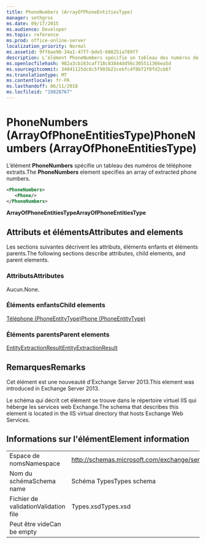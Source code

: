 ```yaml
---
title: PhoneNumbers (ArrayOfPhoneEntitiesType)
manager: sethgros
ms.date: 09/17/2015
ms.audience: Developer
ms.topic: reference
ms.prod: office-online-server
localization_priority: Normal
ms.assetid: 9ff6ae98-34a1-47f7-bde5-608251a789f7
description: L’élément PhoneNumbers spécifie un tableau des numéros de téléphone extraits.
ms.openlocfilehash: 982a3cb163caf718c83844dd56c305511366ea5d
ms.sourcegitcommit: 34041125dc8c5f993b21cebfc4f8b72f0fd2cb6f
ms.translationtype: MT
ms.contentlocale: fr-FR
ms.lasthandoff: 06/11/2018
ms.locfileid: "19828767"
---
```

# <a name="phonenumbers-arrayofphoneentitiestype"></a><span data-ttu-id="81b02-103">PhoneNumbers (ArrayOfPhoneEntitiesType)</span><span class="sxs-lookup"><span data-stu-id="81b02-103">PhoneNumbers (ArrayOfPhoneEntitiesType)</span></span>

<span data-ttu-id="81b02-104">L’élément **PhoneNumbers** spécifie un tableau des numéros de téléphone extraits.</span><span class="sxs-lookup"><span data-stu-id="81b02-104">The **PhoneNumbers** element specifies an array of extracted phone numbers.</span></span> 
  
```XML
<PhoneNumbers>
   <Phone/>
</PhoneNumbers>
```

 <span data-ttu-id="81b02-105">**ArrayOfPhoneEntitiesType**</span><span class="sxs-lookup"><span data-stu-id="81b02-105">**ArrayOfPhoneEntitiesType**</span></span>
## <a name="attributes-and-elements"></a><span data-ttu-id="81b02-106">Attributs et éléments</span><span class="sxs-lookup"><span data-stu-id="81b02-106">Attributes and elements</span></span>

<span data-ttu-id="81b02-107">Les sections suivantes décrivent les attributs, éléments enfants et éléments parents.</span><span class="sxs-lookup"><span data-stu-id="81b02-107">The following sections describe attributes, child elements, and parent elements.</span></span>
  
### <a name="attributes"></a><span data-ttu-id="81b02-108">Attributs</span><span class="sxs-lookup"><span data-stu-id="81b02-108">Attributes</span></span>

<span data-ttu-id="81b02-109">Aucun.</span><span class="sxs-lookup"><span data-stu-id="81b02-109">None.</span></span>
  
### <a name="child-elements"></a><span data-ttu-id="81b02-110">Éléments enfants</span><span class="sxs-lookup"><span data-stu-id="81b02-110">Child elements</span></span>

[<span data-ttu-id="81b02-111">Téléphone (PhoneEntityType)</span><span class="sxs-lookup"><span data-stu-id="81b02-111">Phone (PhoneEntityType)</span></span>](phone-phoneentitytype.md)
  
### <a name="parent-elements"></a><span data-ttu-id="81b02-112">Éléments parents</span><span class="sxs-lookup"><span data-stu-id="81b02-112">Parent elements</span></span>

[<span data-ttu-id="81b02-113">EntityExtractionResult</span><span class="sxs-lookup"><span data-stu-id="81b02-113">EntityExtractionResult</span></span>](entityextractionresult.md)
  
## <a name="remarks"></a><span data-ttu-id="81b02-114">Remarques</span><span class="sxs-lookup"><span data-stu-id="81b02-114">Remarks</span></span>

<span data-ttu-id="81b02-115">Cet élément est une nouveauté d'Exchange Server 2013.</span><span class="sxs-lookup"><span data-stu-id="81b02-115">This element was introduced in Exchange Server 2013.</span></span>
  
<span data-ttu-id="81b02-116">Le schéma qui décrit cet élément se trouve dans le répertoire virtuel IIS qui héberge les services web Exchange.</span><span class="sxs-lookup"><span data-stu-id="81b02-116">The schema that describes this element is located in the IIS virtual directory that hosts Exchange Web Services.</span></span>
  
## <a name="element-information"></a><span data-ttu-id="81b02-117">Informations sur l'élément</span><span class="sxs-lookup"><span data-stu-id="81b02-117">Element information</span></span>

|||
|:-----|:-----|
|<span data-ttu-id="81b02-118">Espace de noms</span><span class="sxs-lookup"><span data-stu-id="81b02-118">Namespace</span></span>  <br/> |http://schemas.microsoft.com/exchange/services/2006/types  <br/> |
|<span data-ttu-id="81b02-119">Nom du schéma</span><span class="sxs-lookup"><span data-stu-id="81b02-119">Schema name</span></span>  <br/> |<span data-ttu-id="81b02-120">Schéma Types</span><span class="sxs-lookup"><span data-stu-id="81b02-120">Types schema</span></span>  <br/> |
|<span data-ttu-id="81b02-121">Fichier de validation</span><span class="sxs-lookup"><span data-stu-id="81b02-121">Validation file</span></span>  <br/> |<span data-ttu-id="81b02-122">Types.xsd</span><span class="sxs-lookup"><span data-stu-id="81b02-122">Types.xsd</span></span>  <br/> |
|<span data-ttu-id="81b02-123">Peut être vide</span><span class="sxs-lookup"><span data-stu-id="81b02-123">Can be empty</span></span>  <br/> ||
   

